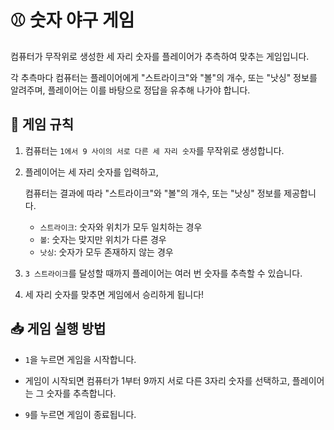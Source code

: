# ⚾️ 숫자 야구 게임

컴퓨터가 무작위로 생성한 세 자리 숫자를 플레이어가 추측하여 맞추는 게임입니다.

각 추측마다 컴퓨터는 플레이어에게 "스트라이크"와 "볼"의 개수, 또는 "낫싱" 정보를 알려주며, 플레이어는 이를 바탕으로 정답을 유추해 나가야 합니다.

## 📝 게임 규칙

1. 컴퓨터는 `1에서 9 사이의 서로 다른 세 자리 숫자`를 무작위로 생성합니다.

2. 플레이어는 세 자리 숫자를 입력하고,

    컴퓨터는 결과에 따라 "스트라이크"와 "볼"의 개수, 또는 "낫싱" 정보를 제공합니다.

    - `스트라이크`: 숫자와 위치가 모두 일치하는 경우
    - `볼`: 숫자는 맞지만 위치가 다른 경우
    - `낫싱`: 숫자가 모두 존재하지 않는 경우

3. `3 스트라이크`를 달성할 때까지 플레이어는 여러 번 숫자를 추측할 수 있습니다.

4. 세 자리 숫자를 맞추면 게임에서 승리하게 됩니다!

## 📥 게임 실행 방법

-   `1`을 누르면 게임을 시작합니다.

-   게임이 시작되면 컴퓨터가 1부터 9까지 서로 다른 3자리 숫자를 선택하고, 플레이어는 그 숫자를 추측합니다.

-   `9`를 누르면 게임이 종료됩니다.
